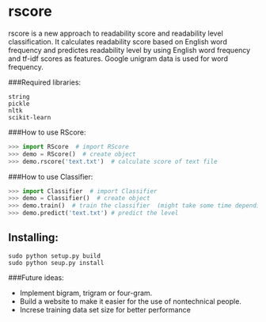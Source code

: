rscore
======

rscore is a new approach to readability score and readability level classification. It calculates readability score based on English word frequency and predictes readability level by using English word frequency and tf-idf scores as features. Google unigram data is used for word frequency. 

###Required libraries:
```
string
pickle
nltk
scikit-learn
```
###How to use RScore:
```Python
>>> import RScore  # import RScore
>>> demo = RScore()  # create object
>>> demo.rscore('text.txt')  # calculate score of text file
```
###How to use Classifier:
```Python
>>> import Classifier  # import Classifier
>>> demo = Classifier()  # create object
>>> demo.train()  # train the classifier  (might take some time depending on the size of training dataset)
>>> demo.predict('text.txt') # predict the level
```
Installing:
-----
```
sudo python setup.py build
sudo python seup.py install
```
###Future ideas:

- Implement bigram, trigram or four-gram.
- Build a website to make it easier for the use of nontechnical people.
- Increse training data set size for better performance
